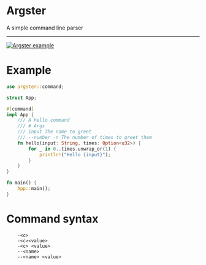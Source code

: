 # Argster

A simple command line parser

---

[![Argster example](https://asciinema.org/a/RWWvftRNrYWhJC8dFZV4f9lcI.svg)](https://asciinema.org/a/RWWvftRNrYWhJC8dFZV4f9lcI)

# Example

```rs
use argster::command;

struct App;

#[command]
impl App {
    /// A hello command
    /// # Args
    /// input The name to greet
    /// --number -n The number of times to greet them
    fn hello(input: String, times: Option<u32>) {
        for _ in 0..times.unwrap_or(1) {
            println!("Hello {input}");
        }
    }
}

fn main() {
    App::main();
}
```

# Command syntax

```
    -<c>
    -<c><value>
    -<c> <value>
    --<name>
    --<name> <value>
```
